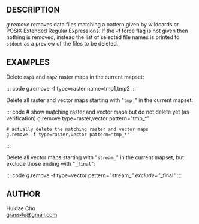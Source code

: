 ## DESCRIPTION

*g.remove* removes data files matching a pattern given by wildcards or
POSIX Extended Regular Expressions. If the **-f** force flag is not
given then nothing is removed, instead the list of selected file names
is printed to `stdout` as a preview of the files to be deleted.

## EXAMPLES

Delete `map1` and `map2` raster maps in the current mapset:

::: code
    g.remove -f type=raster name=tmp1,tmp2
:::

Delete all raster and vector maps starting with \"`tmp_`\" in the
current mapset:

::: code
    # show matching raster and vector maps but do not delete yet (as verification)
    g.remove type=raster,vector pattern="tmp_*"

    # actually delete the matching raster and vector maps
    g.remove -f type=raster,vector pattern="tmp_*"
:::

Delete all vector maps starting with \"`stream_`\" in the current
mapset, but exclude those ending with \"`_final`\":

::: code
    g.remove -f type=vector pattern="stream_*" exclude="*_final"
:::

## AUTHOR

Huidae Cho\
grass4u@gmail.com
